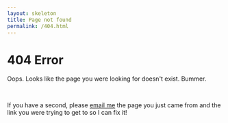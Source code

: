 ```yaml
---
layout: skeleton
title: Page not found
permalink: /404.html
---
```


# 404 Error

Oops. Looks like the page you were looking for doesn't exist. Bummer.

<br/>

If you have a second, please [email me](mailto:joseph.abraham.stanley@gmail.com) the page you just came from and the link you were trying to get to so I can fix it!